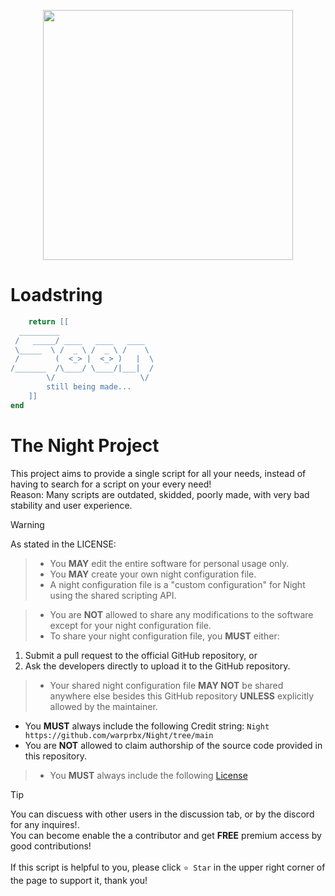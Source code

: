 <p align="center">
  <img height="400px" style="margin: 0; padding: 0" src="https://cdn.discordapp.com/attachments/1265660065663418368/1295550620521992285/124617764170921-124657558054397.png?ex=670f0f0a&is=670dbd8a&hm=06bdfe8da38e42a842c05e253c98d19ed18d8dc1a1e822ee50468ea567aa27be&" />
</p>


# Loadstring

```lua
    return [[
  _________                     
 /   _____/ ____   ____   ____  
 \_____  \ /  _ \ /  _ \ /    \ 
 /        (  <_> |  <_> )   |  \
/_______  /\____/ \____/|___|  /
        \/                   \/ 
        still being made...
    ]]
end
```

# The Night Project

This project aims to provide a single script for all your needs, instead of having to search for a script on your every need! <br />
Reason: Many scripts are outdated, skidded, poorly made, with very bad stability and user experience. 

> [!WARNING]
> As stated in the LICENSE:

> - You **MAY** edit the entire software for personal usage only.
> - You **MAY** create your own night configuration file.
> - A night configuration file is a "custom configuration" for Night using the shared scripting API.

> - You are **NOT** allowed to share any modifications to the software except for your night configuration file.
> - To share your night configuration file, you **MUST** either:
  1. Submit a pull request to the official GitHub repository, or
  2. Ask the developers directly to upload it to the GitHub repository.
> - Your shared night configuration file **MAY NOT** be shared anywhere else besides this GitHub repository **UNLESS** explicitly allowed by the maintainer.

- You **MUST** always include the following Credit string: `Night https://github.com/warprbx/Night/tree/main`
- You are **NOT** allowed to claim authorship of the source code provided in this repository.
> - You **MUST** always include the following [License](https://github.com/warprbx/Night/blob/main/LICENSE)

> [!TIP]
> You can discuess with other users  in the discussion tab, or by the discord for any inquires!.<br />
> You can become enable the a contributor and get **FREE** premium access by good contributions!<br /><br />
> If this script is helpful to you, please click `⭐ Star` in the upper right corner of the page to support it, thank you!
